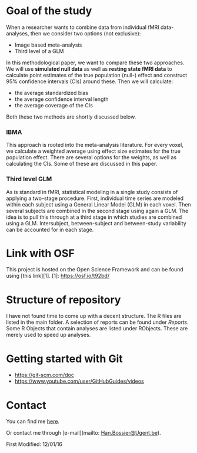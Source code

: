 # Goal of the study
When a researcher wants to combine data from individual fMRI data-analyses, then we consider two options (not exclusive):
 * Image based meta-analysis
 * Third level of a GLM

In this methodological paper, we want to compare these two approaches. We will use **simulated null data** as well as **resting state fMRI data** to calculate point estimates of the true population  (null-) effect and construct 95% confidence intervals (CIs) around these. Then we will calculate:
 * the average standardized bias
 * the average confidence interval length
 * the average coverage of the CIs

Both these two methods are shortly discussed below.  

### IBMA
This approach is rooted into the meta-analysis literature. For every voxel, we calculate a weighted average using effect size estimates for the true population effect. There are several options for the weights, as well as calculating the CIs. Some of these are discussed in this paper.

### Third level GLM
As is standard in fMRI, statistical modeling in a single study consists of applying a two-stage procedure. First, individual time series are modeled within each subject using a General Linear Model (GLM) in each voxel. Then several subjects are combined in the second stage using again a GLM. The idea is to pull this through at a third stage in which studies are combined using a GLM. Intersubject, between-subject and between-study variability can be accounted for in each stage.

# Link with OSF
This project is hosted on the Open Science Framework and can be found using [this link][1].
 [1]: https://osf.io/t92bd/

# Structure of repository
I have not found time to come up with a decent structure.
The R files are listed in the main folder. A selection of reports can be found under _Reports_.
Some R Objects that contain analyses are listed under RObjects. These are merely used to speed up analyses.


# Getting started with Git
* https://git-scm.com/doc
* https://www.youtube.com/user/GitHubGuides/videos


# Contact
You can find me [here][Han Bossier].

Or contact me through [e-mail](mailto: Han.Bossier@Ugent.be).

[Han Bossier]: http://telefoonboek.ugent.be/nl/people/802001626303
[Freya Acar]: https://telefoonboek.ugent.be/nl/people/802001860820
[Ruth Seurinck]: http://telefoonboek.ugent.be/nl/people/801001629152
[Beatrijs Moerkerke]: http://telefoonboek.ugent.be/nl/people/801001453542


First Modified: 12/01/16